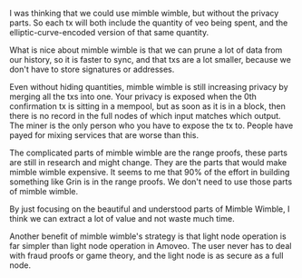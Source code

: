 I was thinking that we could use mimble wimble, but without the privacy parts. So each tx will both include the quantity of veo being spent, and the elliptic-curve-encoded version of that same quantity.

What is nice about mimble wimble is that we can prune a lot of data from our history, so it is faster to sync, and that txs are a lot smaller, because we don't have to store signatures or addresses.

Even without hiding quantities, mimble wimble is still increasing privacy by merging all the txs into one. Your privacy is exposed when the 0th confirmation tx is sitting in a mempool, but as soon as it is in a block, then there is no record in the full nodes of which input matches which output. The miner is the only person who you have to expose the tx to.
People have payed for mixing services that are worse than this.

The complicated parts of mimble wimble are the range proofs, these parts are still in research and might change. They are the parts that would make mimble wimble expensive. It seems to me that 90% of the effort in building something like Grin is in the range proofs.
We don't need to use those parts of mimble wimble.

By just focusing on the beautiful and understood parts of Mimble Wimble, I think we can extract a lot of value and not waste much time.

Another benefit of mimble wimble's strategy is that light node operation is far simpler than light node operation in Amoveo. The user never has to deal with fraud proofs or game theory, and the light node is as secure as a full node.